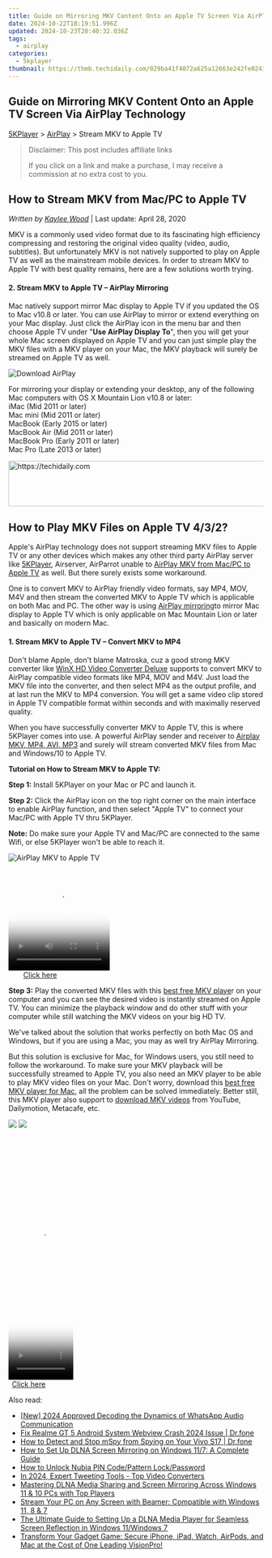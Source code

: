 ```yaml
---
title: Guide on Mirroring MKV Content Onto an Apple TV Screen Via AirPlay Technology
date: 2024-10-22T18:19:51.996Z
updated: 2024-10-23T20:40:32.036Z
tags:
  - airplay
categories:
  - 5kplayer
thumbnail: https://thmb.techidaily.com/029ba41f4072a625a12663e242fe0241f864e3cc7e4fb5de060add9d7faf8df5.jpg
---
```


## Guide on Mirroring MKV Content Onto an Apple TV Screen Via AirPlay Technology

[5KPlayer](https://tools.techidaily.com/5kplayer/products/) \> [AirPlay](https://tools.techidaily.com/5kplayer/airplay/) \> Stream MKV to Apple TV

>  Disclaimer: This post includes affiliate links
>
>  If you click on a link and make a purchase, I may receive a commission at no extra cost to you.
>

## How to Stream MKV from Mac/PC to Apple TV

 _Written by [Kaylee Wood](https://www.quora.com/profile/Amanda-Hu-21)_ | Last update: April 28, 2020

MKV is a commonly used video format due to its fascinating high efficiency compressing and restoring the original video quality (video, audio, subtitles). But unfortunately MKV is not natively supported to play on Apple TV as well as the mainstream mobile devices. In order to stream MKV to Apple TV with best quality remains, here are a few solutions worth trying.

#### **2\. Stream MKV to Apple TV – AirPlay Mirroring**

Mac natively support mirror Mac display to Apple TV if you updated the OS to Mac v10.8 or later. You can use AirPlay to mirror or extend everything on your Mac display. Just click the AirPlay icon in the menu bar and then choose Apple TV under "**Use AirPlay Display To**", then you will get your whole Mac screen displayed on Apple TV and you can just simple play the MKV files with a MKV player on your Mac, the MKV playback will surely be streamed on Apple TV as well. 

![Download AirPlay](https://www.5kplayer.com/airplay/img/macbook-pro.jpg)

For mirroring your display or extending your desktop, any of the following Mac computers with OS X Mountain Lion v10.8 or later:  
iMac (Mid 2011 or later)  
Mac mini (Mid 2011 or later)  
MacBook (Early 2015 or later)  
MacBook Air (Mid 2011 or later)  
MacBook Pro (Early 2011 or later)  
Mac Pro (Late 2013 or later) 

<!-- affiliate ads begin -->
<a href="https://appsumo.8odi.net/c/5597632/2105874/7443" target="_top" id="2105874">
  <img src="//a.impactradius-go.com/display-ad/7443-2105874" border="0" alt="https://techidaily.com" width="728" height="90"/>
</a>
<img height="0" width="0" src="https://appsumo.8odi.net/i/5597632/2105874/7443" style="position:absolute;visibility:hidden;" border="0" />
<!-- affiliate ads end -->

## How to Play MKV Files on Apple TV 4/3/2?

 Apple's AirPlay technology does not support streaming MKV files to Apple TV or any other devices which makes any other third party AirPlay server like [5KPlayer](https://tools.techidaily.com/5kplayer/products/), Airserver, AirParrot unable to [AirPlay MKV from Mac/PC to Apple TV](https://tools.techidaily.com/5kplayer/airplay/) as well. But there surely exists some workaround. 

One is to convert MKV to AirPlay friendly video formats, say MP4, MOV, M4V and then stream the converted MKV to Apple TV which is applicable on both Mac and PC. The other way is using [AirPlay mirroring](https://tools.techidaily.com/5kplayer/airplay/)to mirror Mac display to Apple TV which is only applicable on Mac Mountain Lion or later and basically on modern Mac.

#### **1\. Stream MKV to Apple TV – Convert MKV to MP4**

Don't blame Apple, don't blame Matroska, cuz a good strong MKV converter like [WinX HD Video Converter Deluxe](https://tools.techidaily.com/5kplayer/products/) supports to convert MKV to AirPlay compatible video formats like MP4, MOV and M4V. Just load the MKV file into the converter, and then select MP4 as the output profile, and at last run the MKV to MP4 conversion. You will get a same video clip stored in Apple TV compatible format within seconds and with maximally reserved quality. 

When you have successfully converter MKV to Apple TV, this is where 5KPlayer comes into use. A powerful AirPlay sender and receiver to [Airplay MKV, MP4, AVI, MP3](https://tools.techidaily.com/5kplayer/airplay/) and surely will stream converted MKV files from Mac and Windows/10 to Apple TV. 

**Tutorial on How to Stream MKV to Apple TV:** 

**Step 1:** Install 5KPlayer on your Mac or PC and launch it. 

**Step 2:** Click the AirPlay icon on the top right corner on the main interface to enable AirPlay function, and then select "Apple TV" to connect your Mac/PC with Apple TV thru 5KPlayer. 

**Note:** Do make sure your Apple TV and Mac/PC are connected to the same Wifi, or else 5KPlayer won't be able to reach it. 

![AirPlay MKV to Apple TV](https://www.5kplayer.com/airplay/img/5k-airplay-xsy-airplay-with-win10-15021501.jpg) 

<!-- affiliate ads begin -->
<span id="1374819">
					<video width="200" height="200" style="cursor:pointer"
           poster="//a.impactradius-go.com/display-clicktoplayimage/1374819.png"
           onclick="if(!this.playClicked){this.play();this.setAttribute('controls',true);this.playClicked=true;}">
	   <source src="//a.impactradius-go.com/display-ad/15852-1374819">
	   <img src="//a.impactradius-go.com/display-clicktoplayimage/1374819.png" style="border: none; height: 100%; width: 100%; object-fit: contain">
	</video>
	<div style="width:125px;text-align:center"><a href="javascript:window.open(decodeURIComponent('https%3A%2F%2Fthefitville.pxf.io%2Fc%2F5597632%2F1374819%2F15852'), '_blank');void(0);">Click here</a></div>
</span>
<img height="0" width="0" src="https://imp.pxf.io/i/5597632/1374819/15852" style="position:absolute;visibility:hidden;" border="0" />
<!-- affiliate ads end -->

**Step 3:** Play the converted MKV files with this [best free MKV playe](https://tools.techidaily.com/5kplayer/video-music-player/)r on your computer and you can see the desired video is instantly streamed on Apple TV. You can minimize the playback window and do other stuff with your computer while still watching the MKV videos on your big HD TV. 

We've talked about the solution that works perfectly on both Mac OS and Windows, but if you are using a Mac, you may as well try AirPlay Mirroring. 

But this solution is exclusive for Mac, for Windows users, you still need to follow the workaround. To make sure your MKV playback will be successfully streamed to Apple TV, you also need an MKV player to be able to play MKV video files on your Mac. Don't worry, download this [best free MKV player for Mac](https://tools.techidaily.com/5kplayer/video-music-player/), all the problem can be solved immediately. Better still, this MKV player also support to [download MKV videos](https://tools.techidaily.com/5kplayer/youtube-download/) from YouTube, Dailymotion, Metacafe, etc.

[![](https://www.5kplayer.com/airplay/../button/freedownwhitewin.png)](https://tools.techidaily.com/5kplayer/products/) [![](https://www.5kplayer.com/airplay/../button/freedownbackmac.png)](https://tools.techidaily.com/5kplayer/products/)

<!-- affiliate ads begin -->
<span id="1938136">
					<video width="128" height="480" style="cursor:pointer"
           poster="//a.impactradius-go.com/display-clicktoplayimage/1938136.png"
           onclick="if(!this.playClicked){this.play();this.setAttribute('controls',true);this.playClicked=true;}">
	   <source src="//a.impactradius-go.com/display-ad/22993-1938136">
	   <img src="//a.impactradius-go.com/display-clicktoplayimage/1938136.png" style="border: none; height: 100%; width: 100%; object-fit: contain">
	</video>
	<div style="width:80px;text-align:center"><a href="javascript:window.open(decodeURIComponent('https%3A%2F%2Fhomestyler.sjv.io%2Fc%2F5597632%2F1938136%2F22993'), '_blank');void(0);">Click here</a></div>
</span>
<img height="0" width="0" src="https://imp.pxf.io/i/5597632/1938136/22993" style="position:absolute;visibility:hidden;" border="0" />
<!-- affiliate ads end -->

<ins class="adsbygoogle"
     style="display:block"
     data-ad-format="autorelaxed"
     data-ad-client="ca-pub-7571918770474297"
     data-ad-slot="1223367746"></ins>

<ins class="adsbygoogle"
     style="display:block"
     data-ad-client="ca-pub-7571918770474297"
     data-ad-slot="8358498916"
     data-ad-format="auto"
     data-full-width-responsive="true"></ins>

<span class="atpl-alsoreadstyle">Also read:</span>
<div><ul>
<li><a href="https://fox-links.techidaily.com/new-2024-approved-decoding-the-dynamics-of-whatsapp-audio-communication/"><u>[New] 2024 Approved Decoding the Dynamics of WhatsApp Audio Communication</u></a></li>
<li><a href="https://howto.techidaily.com/fix-realme-gt-5-android-system-webview-crash-2024-issue-drfone-by-drfone-fix-android-problems-fix-android-problems/"><u>Fix Realme GT 5 Android System Webview Crash 2024 Issue | Dr.fone</u></a></li>
<li><a href="https://location-social.techidaily.com/how-to-detect-and-stop-mspy-from-spying-on-your-vivo-s17-drfone-by-drfone-virtual-android/"><u>How to Detect and Stop mSpy from Spying on Your Vivo S17 | Dr.fone</u></a></li>
<li><a href="https://media-tips.techidaily.com/how-to-set-up-dlna-screen-mirroring-on-windows-117-a-complete-guide/"><u>How to Set Up DLNA Screen Mirroring on Windows 11/7: A Complete Guide</u></a></li>
<li><a href="https://easy-unlock-android.techidaily.com/how-to-unlock-nubia-pin-codepattern-lockpassword-by-drfone-android/"><u>How to Unlock Nubia PIN Code/Pattern Lock/Password</u></a></li>
<li><a href="https://some-knowledge.techidaily.com/in-2024-expert-tweeting-tools-top-video-converters/"><u>In 2024, Expert Tweeting Tools - Top Video Converters</u></a></li>
<li><a href="https://media-tips.techidaily.com/mastering-dlna-media-sharing-and-screen-mirroring-across-windows-11-and-10-pcs-with-top-players/"><u>Mastering DLNA Media Sharing and Screen Mirroring Across Windows 11 & 10 PCs with Top Players</u></a></li>
<li><a href="https://media-tips.techidaily.com/stream-your-pc-on-any-screen-with-beamer-compatible-with-windows-11-8-and-7/"><u>Stream Your PC on Any Screen with Beamer: Compatible with Windows 11, 8 & 7</u></a></li>
<li><a href="https://media-tips.techidaily.com/the-ultimate-guide-to-setting-up-a-dlna-media-player-for-seamless-screen-reflection-in-windows-11windows-7/"><u>The Ultimate Guide to Setting Up a DLNA Media Player for Seamless Screen Reflection in Windows 11/Windows 7</u></a></li>
<li><a href="https://tech-savvy.techidaily.com/transform-your-gadget-game-secure-iphone-ipad-watch-airpods-and-mac-at-the-cost-of-one-leading-visionpro/"><u>Transform Your Gadget Game: Secure iPhone, iPad, Watch, AirPods, and Mac at the Cost of One Leading VisionPro!</u></a></li>
</ul></div>

